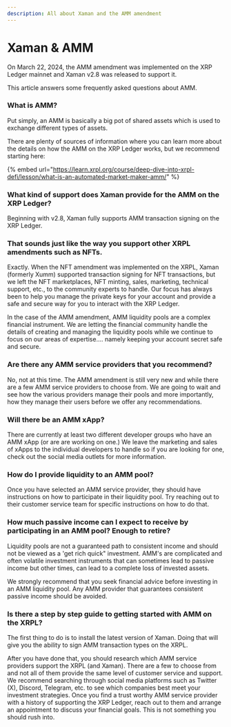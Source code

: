 ```yaml
---
description: All about Xaman and the AMM amendment
---
```


# Xaman & AMM

On March 22, 2024, the AMM amendment was implemented on the XRP Ledger mainnet and Xaman v2.8 was released to support it.

This article answers some frequently asked questions about AMM.

### **What is AMM?**

Put simply, an AMM is basically a big pot of shared assets which is used to exchange different types of assets.

There are plenty of sources of information where you can learn more about the details on how the AMM on the XRP Ledger works, but we recommend starting here:

{% embed url="https://learn.xrpl.org/course/deep-dive-into-xrpl-defi/lesson/what-is-an-automated-market-maker-amm/" %}

### What kind of support does Xaman provide for the AMM on the XRP Ledger?

Beginning with v2.8, Xaman fully supports AMM transaction signing on the XRP Ledger.&#x20;

### That sounds just like the way you support other XRPL amendments such as NFTs.

Exactly. When the NFT amendment was implemented on the XRPL, Xaman (formerly Xumm) supported transaction signing for NFT transactions, but we left the NFT marketplaces, NFT minting, sales, marketing, technical support, etc., to the community experts to handle. Our focus has always been to help you manage the private keys for your account and provide a safe and secure way for you to interact with the XRP Ledger.

In the case of the AMM amendment, AMM liquidity pools are a complex financial instrument. We are letting the financial community handle the details of creating and managing the liquidity pools while we continue to focus on our areas of expertise.... namely keeping your account secret safe and secure.

### Are there any AMM service providers that you recommend?

No, not at this time. The AMM amendment is still very new and while there are a few AMM service providers to choose from. We are going to wait and see how the various providers manage their pools and more importantly, how they manage their users before we offer any recommendations.

### Will there be an AMM xApp?

There are currently at least two different developer groups who have an AMM xApp (or are are working on one.) We leave the marketing and sales of xApps to the individual developers to handle so if you are looking for one, check out the social media outlets for more information.

### How do I provide liquidity to an AMM pool?

Once you have selected an AMM service provider, they should have instructions on how to participate in their liquidity pool. Try reaching out to their customer service team for specific instructions on how to do that.

### How much passive income can I expect to receive by participating in an AMM pool? Enough to retire?

Liquidity pools are not a guaranteed path to consistent income and should not be viewed as a 'get rich quick" investment. AMM's are complicated and often volatile investment instruments that can sometimes lead to passive income but other times, can lead to a complete loss of invested assets.

We strongly recommend that you seek financial advice before investing in an AMM liquidity pool. Any AMM provider that guarantees consistent passive income should be avoided.

### Is there a step by step guide to getting started with AMM on the XRPL?

The first thing to do is to install the latest version of Xaman. Doing that will give you the ability to sign AMM transaction types on the XRPL.

After you have done that, you should research which AMM service providers support the XRPL (and Xaman). There are a few to choose from and not all of them provide the same level of customer service and support.  We recommend searching through social media platforms such as Twitter (X), Discord, Telegram, etc. to see which companies best meet your investment strategies. Once you find a trust worthy AMM service provider with a history of supporting the XRP Ledger, reach out to them and arrange an appointment to discuss your financial goals. This is not something you should rush into.









